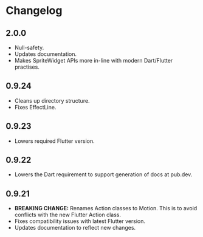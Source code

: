 # Changelog

## 2.0.0

* Null-safety.
* Updates documentation.
* Makes SpriteWidget APIs more in-line with modern Dart/Flutter practises.

## 0.9.24

* Cleans up directory structure.
* Fixes EffectLine.

## 0.9.23

* Lowers required Flutter version.

## 0.9.22

* Lowers the Dart requirement to support generation of docs at pub.dev.

## 0.9.21

* __BREAKING CHANGE:__ Renames Action classes to Motion. This is to avoid conflicts with the new Flutter Action class.
* Fixes compatibility issues with latest Flutter version.
* Updates documentation to reflect new changes.
